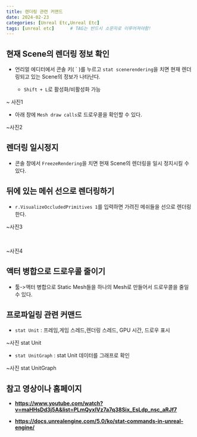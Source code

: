 ```yaml
---
title: 렌더링 관련 커맨드
date: 2024-02-23
categories: [Unreal Etc,Unreal Etc]
tags: [unreal etc]		# TAG는 반드시 소문자로 이루어져야함!
---
```


## 현재 Scene의 렌더링 정보 확인

* 언리얼 에디터에서 콘솔 키( \` )를 누르고 `stat scenerendering`을 치면 현재 렌더링되고 있는 Scene의 정보가 나타난다.

  * `Shift + L`로 활성화/비활성화 가능

~ 사진1

* 아래 창에 `Mesh draw calls`로 드로우콜을 확인할 수 있다.

~사진2


## 렌더링 일시정지

* 콘솔 창에서 `FreezeRendering`을 치면 현재 Scene의 렌더링을 일시 정지시킬 수 있다.

## 뒤에 있는 메쉬 선으로 렌더링하기

* `r.VisualizeOccludedPrimitives 1`를 입력하면 가려진 메쉬들을 선으로 렌더링한다.


~사진3


<br>

~사진4



## 액터 병합으로 드로우콜 줄이기

* 툴->액터 병합으로 Static Mesh들을 하나의 Mesh로 만들어서 드로우콜을 줄일 수 있다.

## 프로파일링 관련 커맨드

* `stat Unit` : 프레임,게임 스레드,렌더링 스레드, GPU 시간, 드로우 표시

~사진 stat Unit

* `stat UnitGraph` : stat Unit 데이터를 그래프로 확인

~사진 stat UnitGraph


## 참고 영상이나 홈페이지

* **https://www.youtube.com/watch?v=maHHsDd3j5A&list=PLmQyxlVz7a7q38Six_EsLdp_nsc_aRJf7**

* **https://docs.unrealengine.com/5.0/ko/stat-commands-in-unreal-engine/**